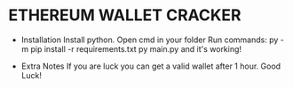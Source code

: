 #  ETHEREUM WALLET CRACKER

+ Installation
Install python.
Open cmd in your folder
Run commands:
py -m pip install -r requirements.txt
py main.py
and it's working!

+ Extra Notes
If you are luck you can get a valid wallet after 1 hour. Good Luck!
